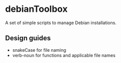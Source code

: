 # debianToolbox
A set of simple scripts to manage Debian installations. 
## Design guides
- snakeCase for file naming
- verb-noun for functions and applicable file names
